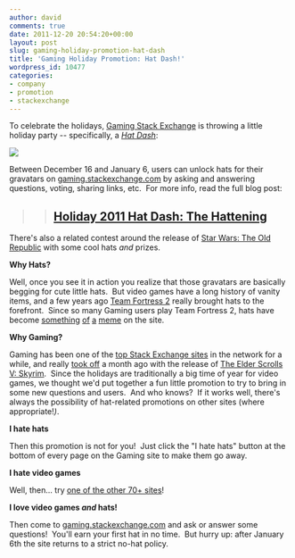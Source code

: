 ```yaml
---
author: david
comments: true
date: 2011-12-20 20:54:20+00:00
layout: post
slug: gaming-holiday-promotion-hat-dash
title: 'Gaming Holiday Promotion: Hat Dash!'
wordpress_id: 10477
categories:
- company
- promotion
- stackexchange
---
```


To celebrate the holidays, [Gaming Stack Exchange](http://gaming.stackexchange.com) is throwing a little holiday party -- specifically, a _[Hat Dash](http://hatdash.com)_:

![](/blog/images/2011-12-20-gaming-holiday-promotion-hat-dash/hat-dash-hats-smaller.jpg)

Between December 16 and January 6, users can unlock hats for their gravatars on [gaming.stackexchange.com](http://gaming.stackexchange.com) by asking and answering questions, voting, sharing links, etc.  For more info, read the full blog post:


<blockquote>

> 
> ## [Holiday 2011 Hat Dash: The Hattening](http://blog.gaming.stackexchange.com/2011/12/holiday-2011-hat-dash-the-hattening/)
> 
> 
</blockquote>


There's also a related contest around the release of [Star Wars: The Old Republic](http://blog.gaming.stackexchange.com/2011/12/new-hats-for-star-wars-the-old-republic/) with some cool hats _and_ prizes.

**Why Hats?**

Well, once you see it in action you realize that those gravatars are basically begging for cute little hats.  But video games have a long history of vanity items, and a few years ago [Team Fortress 2](http://wiki.teamfortress.com/wiki/Hats) really brought hats to the forefront.  Since so many Gaming users play Team Fortress 2, hats have become [something](http://chat.stackexchange.com/transcript/35?m=2451253#2451253) [of](http://chat.stackexchange.com/transcript/35?m=44755#44755) [a](http://chat.stackexchange.com/transcript/35?m=284137#284137) [meme](http://chat.stackexchange.com/transcript/message/2440254#2440254) on the site.

**Why Gaming?**

Gaming has been one of the [top Stack Exchange sites](http://stackexchange.com/sites) in the network for a while, and really [took off](http://www.quantcast.com/gaming.stackexchange.com) a month ago with the release of [The Elder Scrolls V: Skyrim](http://gaming.stackexchange.com/questions/tagged/skyrim).  Since the holidays are traditionally a big time of year for video games, we thought we'd put together a fun little promotion to try to bring in some new questions and users.  And who knows?  If it works well, there's always the possibility of hat-related promotions on other sites (where appropriate!_)_.

**I hate hats**

Then this promotion is not for you!  Just click the "I hate hats" button at the bottom of every page on the Gaming site to make them go away.

**I hate video games**

Well, then... try [one of the other 70+ sites](http://stackexchange.com/sites)!

**I love video games _and_ hats!**

Then come to [gaming.stackexchange.com](http://gaming.stackexchange.com) and ask or answer some questions!  You'll earn your first hat in no time.  But hurry up: after January 6th the site returns to a strict no-hat policy.


